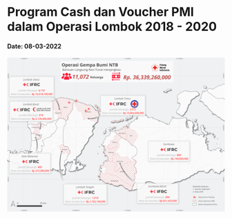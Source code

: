 # Program Cash dan Voucher PMI dalam Operasi Lombok 2018 - 2020
#### Date: 08-03-2022


![output-result](./A3%20Map%20PMI%20Lombok%20Cash%20.png)

